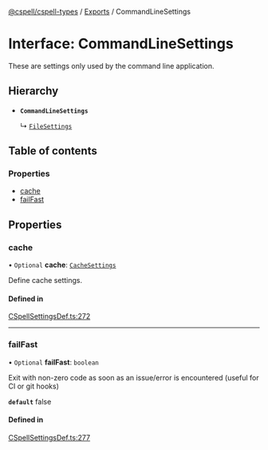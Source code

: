 [@cspell/cspell-types](../README.md) / [Exports](../modules.md) / CommandLineSettings

# Interface: CommandLineSettings

These are settings only used by the command line application.

## Hierarchy

- **`CommandLineSettings`**

  ↳ [`FileSettings`](FileSettings.md)

## Table of contents

### Properties

- [cache](CommandLineSettings.md#cache)
- [failFast](CommandLineSettings.md#failfast)

## Properties

### cache

• `Optional` **cache**: [`CacheSettings`](CacheSettings.md)

Define cache settings.

#### Defined in

[CSpellSettingsDef.ts:272](https://github.com/streetsidesoftware/cspell/blob/51d5a71/packages/cspell-types/src/CSpellSettingsDef.ts#L272)

___

### failFast

• `Optional` **failFast**: `boolean`

Exit with non-zero code as soon as an issue/error is encountered (useful for CI or git hooks)

**`default`** false

#### Defined in

[CSpellSettingsDef.ts:277](https://github.com/streetsidesoftware/cspell/blob/51d5a71/packages/cspell-types/src/CSpellSettingsDef.ts#L277)
